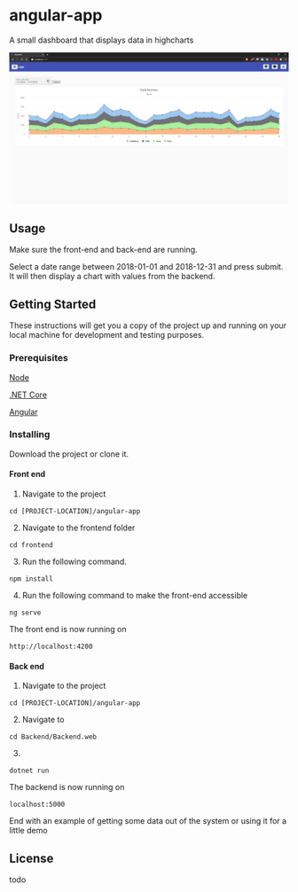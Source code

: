 # angular-app

A small dashboard that displays data in highcharts

![Image of Dashboard](https://github.com/Alkiimista/angular-app/blob/main/dashboard.png)

## Usage
Make sure the front-end and back-end are running.

Select a date range between 2018-01-01 and 2018-12-31 and press submit.
It will then display a chart with values from the backend.

## Getting Started

These instructions will get you a copy of the project up and running on your local machine for development and testing purposes.

### Prerequisites
[Node](https://nodejs.org/en/)

[.NET Core](https://dotnet.microsoft.com/download)

[Angular](https://angular.io/guide/setup-local)

### Installing

Download the project or clone it.

#### Front end
1. Navigate to the project

```
cd [PROJECT-LOCATION]/angular-app
```

2. Navigate to the frontend folder
```
cd frontend
```

3. Run the following command.
```
npm install
```

4. Run the following command to make the front-end accessible
```
ng serve
```

The front end is now running on 
```
http://localhost:4200
```

#### Back end
1. Navigate to the project
```
cd [PROJECT-LOCATION]/angular-app
```

2. Navigate to
```
cd Backend/Backend.web
```

3.
```
dotnet run
```

The backend is now running on

```
localhost:5000
```

End with an example of getting some data out of the system or using it for a little demo

## License
todo
